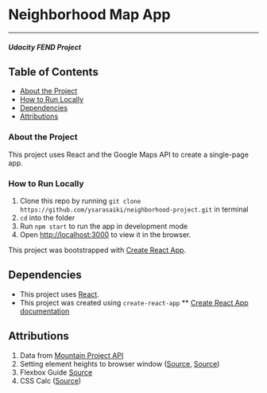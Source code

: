 # Neighborhood Map App
---
#### _Udacity FEND Project_

## Table of Contents

* [About the Project](#about-the-project)
* [How to Run Locally](#how-to-run-locally)
* [Dependencies](#dependencies)
* [Attributions](#attributions)

### About the Project
This project uses React and the Google Maps API to create a single-page app. 

### How to Run Locally

1. Clone this repo by running `git clone https://github.com/ysarasaiki/neighborhood-project.git` in terminal
2. `cd` into the folder
3. Run `npm start` to run the app in development mode
4. Open [http://localhost:3000](http://localhost:3000) to view it in the browser.


This project was bootstrapped with [Create React App](https://github.com/facebook/create-react-app).

## Dependencies
* This project uses [React](https://reactjs.org/).
* This project was created using `create-react-app`
** [Create React App documentation](https://facebook.github.io/create-react-app/docs/getting-started)

## Attributions
1. Data from [Mountain Project API](https://www.mountainproject.com/data)
2. Setting element heights to browser window ([Source](https://stackoverflow.com/questions/3437786/get-the-size-of-the-screen-current-web-page-and-browser-window), [Source](https://stackoverflow.com/questions/526347/how-do-you-get-the-rendered-height-of-an-element))
3. Flexbox Guide [Source](https://css-tricks.com/snippets/css/a-guide-to-flexbox/)
4. CSS Calc ([Source](https://developer.mozilla.org/en-US/docs/Web/CSS/calc))